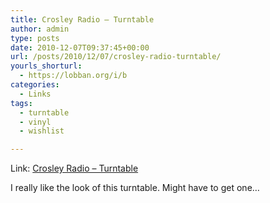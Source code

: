 ```yaml
---
title: Crosley Radio – Turntable
author: admin
type: posts
date: 2010-12-07T09:37:45+00:00
url: /posts/2010/12/07/crosley-radio-turntable/
yourls_shorturl:
  - https://lobban.org/i/b
categories:
  - Links
tags:
  - turntable
  - vinyl
  - wishlist

---
```

<div>
  <p>
    Link: <a href="http://www.crosleyradio.com/Product.aspx?pid=1869">Crosley Radio &#8211; Turntable</a>
  </p>
  
  <div>
    <p>
      I really like the look of this turntable. Might have to get one…
    </p>
  </div>
</div>